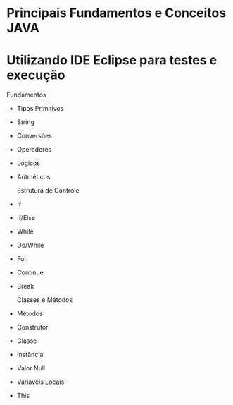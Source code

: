 # Principais Fundamentos e Conceitos JAVA 
# Utilizando IDE Eclipse para testes e execução

  Fundamentos
- Tipos Primitivos
- String
- Conversões
- Operadores
- Lógicos
- Aritméticos

  Estrutura de Controle
- If
- If/Else
- While
- Do/While
- For
- Continue
- Break

  Classes e Métodos
- Métodos
- Construtor
- Classe
- instância
- Valor Null
- Variáveis Locais
- This
